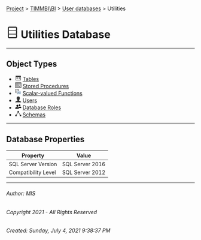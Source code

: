 #### 

[Project](../../../index.md) > [TIMMBI\\BI](../../index.md) > [User databases](../index.md) > Utilities

# ![Database](../../../Images/ntDatabase.png) Utilities Database

---

## <a name="#objecttypes"></a>Object Types

* ![Tables](../../../Images/Table.png) [Tables](Tables/Tables.md)
* ![Stored Procedures](../../../Images/StoredProcedure.png) [Stored Procedures](Programmability/Stored_Procedures/Stored_Procedures.md)
* ![Scalar-valued Functions](../../../Images/Function_Scalar.png) [Scalar-valued Functions](Programmability/Functions/Scalar-valued_Functions/Scalar-valued_Functions.md)
* ![Users](../../../Images/User.png) [Users](Security/Users/Users.md)
* ![Database Roles](../../../Images/Role_Database.png) [Database Roles](Security/Roles/Database_Roles/Database_Roles.md)
* ![Schemas](../../../Images/Schema.png) [Schemas](Security/Schemas/Schemas.md)


---

## <a name="#dbproperties"></a>Database Properties

| Property | Value |
|---|---|
| SQL Server Version | SQL Server 2016 |
| Compatibility Level | SQL Server 2012 |


---

###### Author:  MIS

###### Copyright 2021 - All Rights Reserved

###### Created: Sunday, July 4, 2021 9:38:37 PM

